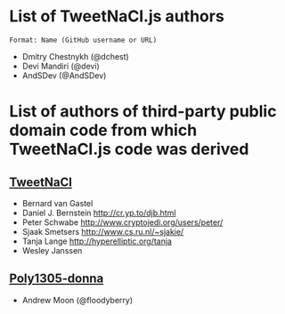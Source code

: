 # List of TweetNaCl.js authors

    Format: Name (GitHub username or URL)

- Dmitry Chestnykh (@dchest)
- Devi Mandiri (@devi)
- AndSDev (@AndSDev)

# List of authors of third-party public domain code from which TweetNaCl.js code was derived

## [TweetNaCl](http://tweetnacl.cr.yp.to/)

- Bernard van Gastel
- Daniel J. Bernstein <http://cr.yp.to/djb.html>
- Peter Schwabe <http://www.cryptojedi.org/users/peter/>
- Sjaak Smetsers <http://www.cs.ru.nl/~sjakie/>
- Tanja Lange <http://hyperelliptic.org/tanja>
- Wesley Janssen

## [Poly1305-donna](https://github.com/floodyberry/poly1305-donna)

- Andrew Moon (@floodyberry)
